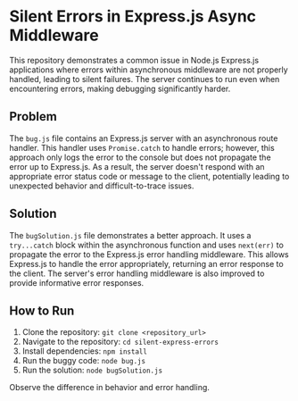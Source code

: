 # Silent Errors in Express.js Async Middleware

This repository demonstrates a common issue in Node.js Express.js applications where errors within asynchronous middleware are not properly handled, leading to silent failures. The server continues to run even when encountering errors, making debugging significantly harder.

## Problem

The `bug.js` file contains an Express.js server with an asynchronous route handler.  This handler uses `Promise.catch` to handle errors; however, this approach only logs the error to the console but does not propagate the error up to Express.js.  As a result, the server doesn't respond with an appropriate error status code or message to the client, potentially leading to unexpected behavior and difficult-to-trace issues.

## Solution

The `bugSolution.js` file demonstrates a better approach. It uses a `try...catch` block within the asynchronous function and uses `next(err)` to propagate the error to the Express.js error handling middleware. This allows Express.js to handle the error appropriately, returning an error response to the client.  The server's error handling middleware is also improved to provide informative error responses.

## How to Run

1. Clone the repository: `git clone <repository_url>`
2. Navigate to the repository: `cd silent-express-errors`
3. Install dependencies: `npm install`
4. Run the buggy code: `node bug.js`
5. Run the solution: `node bugSolution.js`

Observe the difference in behavior and error handling.